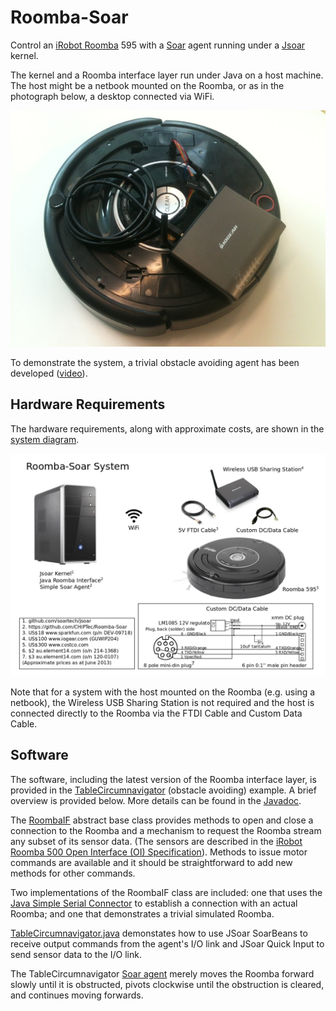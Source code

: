 Roomba-Soar
===========

Control an [iRobot Roomba](http://www.irobot.com) 595 with a
[Soar](http://sitemaker.umich.edu/soar/home) agent running under a
[Jsoar](https://github.com/soartech/jsoar) kernel.

The kernel and a Roomba interface layer run under Java on a host
machine. The host might be a netbook mounted on the Roomba, or as in
the photograph below, a desktop connected via WiFi.

![](www/media/RoombaSoar.jpg)

To demonstrate the system, a trivial obstacle avoiding agent has been
developed ([video](http://youtu.be/_xIfJ1AbCM4)).

Hardware Requirements
---------------------

The hardware requirements, along with approximate costs, are shown in
the [system diagram](www/media/Roomba-SoarSystemDiagram.pdf).

![](www/media/Roomba-SoarSystemDiagram.png)

Note that for a system with the host mounted on the Roomba (e.g. using
a netbook), the Wireless USB Sharing Station is not required and the
host is connected directly to the Roomba via the FTDI Cable and Custom
Data Cable.

Software
--------

The software, including the latest version of the Roomba interface
layer, is provided in the [TableCircumnavigator](TableCircumnavigator)
(obstacle avoiding) example. A brief overview is provided below. More details can be found in the [Javadoc](www/javadoc/index.html).

The [RoombaIF](TableCircumnavigator/src/roombaif/RoombaIF.java)
abstract base class provides methods to open and close a connection to
the Roomba and a mechanism to request the Roomba stream any subset of
its sensor data. (The sensors are described in the
[iRobot Roomba 500 Open Interface (OI) Specification](www/iRobot_Roomba_500_Open_Interface_Spec.pdf)). Methods
to issue motor commands are available and it should be straightforward
to add new methods for other commands.

Two implementations of the RoombaIF class are included: one that uses
the
[Java Simple Serial Connector](https://github.com/scream3r/java-simple-serial-connector)
to establish a connection with an actual Roomba; and one that
demonstrates a trivial simulated Roomba.

[TableCircumnavigator.java](TableCircumnavigator/src/tablecircumnavigator/TableCircumnavigator.java)
demonstates how to use JSoar SoarBeans to receive output commands from
the agent's I/O link and JSoar Quick Input to send sensor data to the
I/O link.

The TableCircumnavigator
[Soar agent](TableCircumnavigator/soar/table-circumnavigator.soar)
merely moves the Roomba forward slowly until it is obstructed, pivots
clockwise until the obstruction is cleared, and continues moving
forwards.
 

